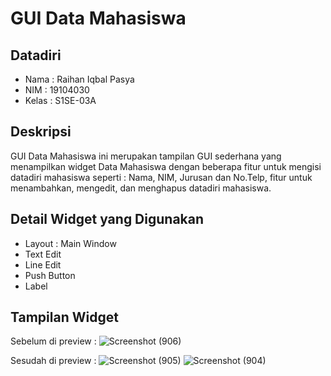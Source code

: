 # GUI Data Mahasiswa

## Datadiri
- Nama  : Raihan Iqbal Pasya
- NIM   : 19104030
- Kelas : S1SE-03A

## Deskripsi
GUI Data Mahasiswa ini merupakan tampilan GUI sederhana yang menampilkan widget Data Mahasiswa dengan beberapa fitur untuk mengisi datadiri mahasiswa seperti : Nama, NIM, Jurusan 
dan No.Telp, fitur untuk menambahkan, mengedit, dan menghapus datadiri mahasiswa.

## Detail Widget yang Digunakan
- Layout : Main Window
- Text Edit
- Line Edit
- Push Button
- Label

## Tampilan Widget
Sebelum di preview :
![Screenshot (906)](https://user-images.githubusercontent.com/72422130/116983277-150b6c80-acf4-11eb-9619-1ad3d3651847.png)

Sesudah di preview :
![Screenshot (905)](https://user-images.githubusercontent.com/72422130/116983972-eb9f1080-acf4-11eb-8b4a-fee799039089.png)
![Screenshot (904)](https://user-images.githubusercontent.com/72422130/116983990-f22d8800-acf4-11eb-9be7-fd97010e0d9b.png)
